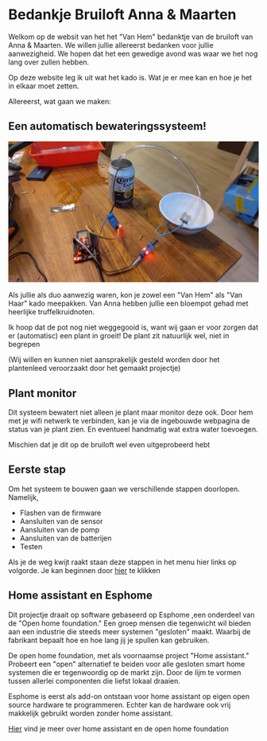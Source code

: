 # Bedankje Bruiloft Anna & Maarten

Welkom op de websit van het het "Van Hem" bedanktje van de bruiloft van Anna & Maarten. We willen jullie allereerst bedanken voor jullie aanwezigheid. We hopen dat het een gewedige avond was waar we het nog lang over zullen hebben.

Op deze website leg ik uit wat het kado is. Wat je er mee kan en hoe je het in elkaar moet zetten.

Allereerst, wat gaan we maken:

## Een automatisch bewateringssysteem!
![plant monitor](img/IMG_20250908_232639.jpg)

Als jullie als duo aanwezig waren, kon je zowel een "Van Hem" als "Van Haar" kado meepakken. Van Anna hebben jullie een bloempot gehad met heerlijke truffelkruidnoten.

Ik hoop dat de pot nog niet weggegooid is, want wij gaan er voor zorgen dat er (automatisc) een plant in groeit! De plant zit natuurlijk wel, niet in begrepen

(Wij willen en kunnen niet aansprakelijk gesteld worden door het plantenleed veroorzaakt door het gemaakt projectje)

## Plant monitor

Dit systeem bewatert niet alleen je plant maar monitor deze ook. Door hem met je wifi netwerk te verbinden, kan je via de ingebouwde webpagina de status van je plant zien. En eventueel handmatig wat extra water toevoegen. 

Mischien dat je dit op de bruiloft wel even uitgeprobeerd hebt

## Eerste stap

Om het systeem te bouwen gaan we verschillende stappen doorlopen. Namelijk,

- Flashen van de firmware
- Aansluiten van de sensor
- Aansluiten van de pomp
- Aansluiten van de batterijen
- Testen

Als je de weg kwijt raakt staan deze stappen in het menu hier links op volgorde. Je kan beginnen door [hier](instructions/flashing-firmware.md) te klikken
## Home assistant en Esphome

Dit projectje draait op software gebaseerd op Esphome ,een onderdeel van de "Open home foundation."  Een groep mensen die tegenwicht wil bieden aan een industrie die steeds meer systemen "gesloten" maakt. Waarbij de fabrikant bepaalt hoe en hoe lang jij je spullen kan gebruiken.

De open home foundation, met als voornaamse project "Home assistant." Probeert een "open" alternatief te beiden voor alle gesloten smart home systemen die er tegenwoordig op de markt zijn. Door de lijm te vormen tussen allerlei componenten die liefst lokaal draaien.

Esphome is eerst als add-on ontstaan voor home assistant op eigen open source hardware te programmeren. Echter kan de hardware ook vrij makkelijk gebruikt worden zonder home assistant.

[Hier](about/home-assistant.md) vind je meer over home assistant en de open home foundation
